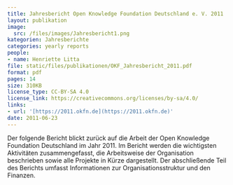 ```yaml
---
title: Jahresbericht Open Knowledge Foundation Deutschland e. V. 2011
layout: publikation
image:
  src: /files/images/Jahresbericht1.png
kategorien: Jahresberichte
categories: yearly reports
people:
- name: Henriette Litta
file: static/files/publikationen/OKF_Jahresbericht_2011.pdf
format: pdf
pages: 14
size: 310KB
license_type: CC-BY-SA 4.0
license_link: https://creativecommons.org/licenses/by-sa/4.0/
links:
- url: '[https://2011.okfn.de](https://2011.okfn.de)'
date: 2011-06-23
---
```


Der folgende Bericht blickt zurück auf die Arbeit der Open Knowledge Foundation Deutschland im Jahr 2011. Im Bericht werden die wichtigsten Aktivitäten zusammengefasst, die Arbeitsweise der Organisation beschrieben sowie alle Projekte in Kürze dargestellt. Der abschließende Teil des Berichts umfasst Informationen zur Organisationsstruktur und den Finanzen.
